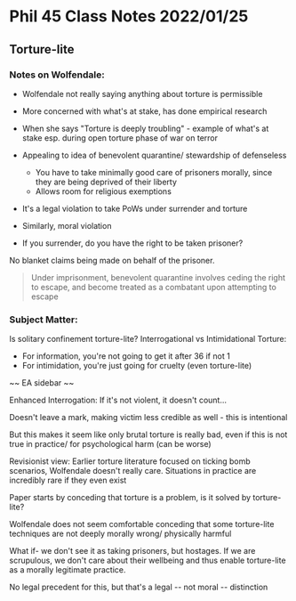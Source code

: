 # Phil 45 Class Notes 2022/01/25

## Torture-lite

### Notes on Wolfendale:

* Wolfendale not really saying anything about torture is permissible
* More concerned with what's at stake, has done empirical research
* When she says "Torture is deeply troubling" - example of what's at stake
  esp. during open torture phase of war on terror
* Appealing to idea of benevolent quarantine/ stewardship of defenseless
  * You have to take minimally good care of prisoners morally, since they
    are being deprived of their liberty
  * Allows room for religious exemptions

* It's a legal violation to take PoWs under surrender and torture
* Similarly, moral violation
* If you surrender, do you have the right to be taken prisoner?

No blanket claims being made on behalf of the prisoner.

> Under imprisonment, benevolent quarantine involves ceding the right to
> escape, and become treated as a combatant upon attempting to escape

### Subject Matter:

Is solitary confinement torture-lite? 
Interrogational vs Intimidational Torture:

* For information, you're not going to get it after 36 if not 1
* For intimidation, you're just going for cruelty (even torture-lite)

~~ EA sidebar ~~

Enhanced Interrogation: If it's not violent, it doesn't count...

Doesn't leave a mark, making victim less credible as well - this is intentional

But this makes it seem like only brutal torture is really bad,
even if this is not true in practice/ for psychological harm (can be worse)

Revisionist view: Earlier torture literature focused on ticking bomb scenarios,
Wolfendale doesn't really care. Situations in practice are incredibly rare
if they even exist

Paper starts by conceding that torture is a problem, is it solved by torture-
lite?

Wolfendale does not seem comfortable conceding that some torture-lite
techniques are not deeply morally wrong/ physically harmful

What if- we don't see it as taking prisoners, but hostages. If we are
scrupulous, we don't care about their wellbeing and thus enable torture-lite
as a morally legitimate practice.

No legal precedent for this, but that's a legal -- not moral -- distinction
